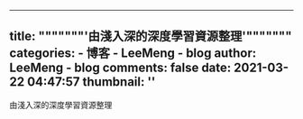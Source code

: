 
---
title: """""""'由淺入深的深度學習資源整理'"""""""
categories: 
    - 博客
    - LeeMeng - blog
author: LeeMeng - blog
comments: false
date: 2021-03-22 04:47:57
thumbnail: ''
---

<div>   
由淺入深的深度學習資源整理  
</div>
            